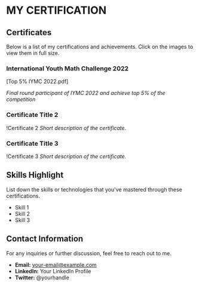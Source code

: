 # MY CERTIFICATION

## Certificates

Below is a list of my certifications and achievements. Click on the images to view them in full size.

### International Youth Math Challenge 2022

[Top 5% IYMC 2022.pdf]

*Final round participant of IYMC 2022 and achieve top 5% of the competition*

### Certificate Title 2

!Certificate 2
*Short description of the certificate.*

### Certificate Title 3

!Certificate 3
*Short description of the certificate.*

## Skills Highlight

List down the skills or technologies that you've mastered through these certifications.

- Skill 1
- Skill 2
- Skill 3

## Contact Information

For any inquiries or further discussion, feel free to reach out to me.

- **Email:** your-email@example.com
- **LinkedIn:** Your LinkedIn Profile
- **Twitter:** @yourhandle

